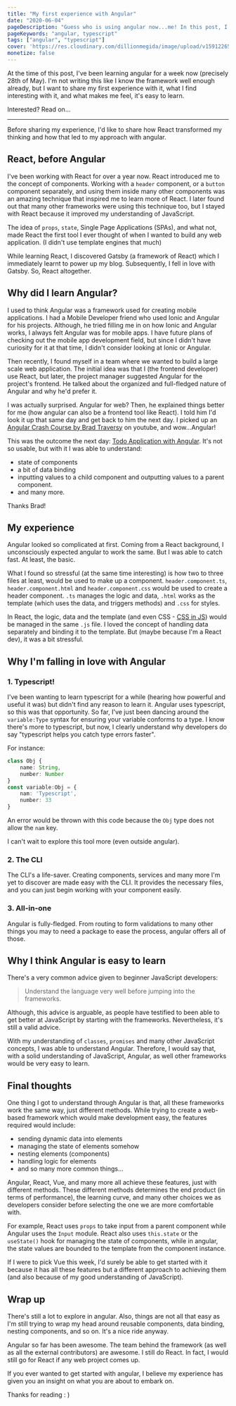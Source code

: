 ```yaml
---
title: "My first experience with Angular"
date: "2020-06-04"
pageDescription: "Guess who is using angular now...me! In this post, I share my first experience with it, why I think it's easy to learn and why I'd like to learn it more"
pageKeywords: "angular, typescript"
tags: ["angular", "typescript"]
cover: 'https://res.cloudinary.com/dillionmegida/image/upload/v1591226517/images/blogs_cover/angular-first-experience_tyisjp.png'
monetize: false
---
```


At the time of this post, I've been learning angular for a week now (precisely 28th of May). I'm not writing this like I know the framework well enough already, but I want to share my first experience with it, what I find interesting with it, and what makes me feel, it's easy to learn.

Interested? Read on...

-----

Before sharing my experience, I'd like to share how React transformed my thinking and how that led to my approach with angular.

## React, before Angular

I've been working with React for over a year now. React introduced me to the concept of components. Working with a `header` component, or a `button` component separately, and using them inside many other components was an amazing technique that inspired me to learn more of React. I later found out that many other frameworks were using this technique too, but I stayed with React because it improved my understanding of JavaScript.

The idea of `props`, `state`, Single Page Applications (SPAs), and what not, made React the first tool I ever thought of when I wanted to build any web application. (I didn't use template engines that much)

While learning React, I discovered Gatsby (a framework of React) which I immediately learnt to power up my blog. Subsequently, I fell in love with Gatsby. So, React altogether.

## Why did I learn Angular?

I used to think Angular was a framework used for creating mobile applications. I had a Mobile Developer friend who used Ionic and Angular for his projects. Although, he tried filling me in on how Ionic and Angular works, I always felt Angular was for mobile apps. I have future plans of checking out the mobile app development field, but since I didn't have curiosity for it at that time, I didn't consider looking at Ionic or Angular.

Then recently, I found myself in a team where we wanted to build a large scale web application. The initial idea was that I (the frontend developer) use React, but later, the project manager suggested Angular for the project's frontend. He talked about the organized and full-fledged nature of Angular and why he'd prefer it.

I was actually surprised. Angular for web? Then, he explained things better for me (how angular can also be a frontend tool like React). I told him I'd look it up that same day and get back to him the next day. I picked up an [Angular Crash Course by Brad Traversy](https://www.youtube.com/watch?v=Fdf5aTYRW0E) on youtube, and wow...Angular!

This was the outcome the next day: [Todo Application with Angular](http://deee-todo-angular.herokuapp.com/). It's not so usable, but with it I was able to understand:

- state of components
- a bit of data binding
- inputting values to a child component and outputting values to a parent component.
- and many more.

Thanks Brad!

## My experience

Angular looked so complicated at first. Coming from a React background, I unconsciously expected angular to work the same. But I was able to catch fast. At least, the basic.

What I found so stressful (at the same time interesting) is how two to three files at least, would be used to  make up a component. `header.component.ts`, `header.component.html` and `header.component.css` would be used to create a header component. `.ts` manages the logic and data, `.html` works as the template (which uses the data, and triggers methods) and `.css` for styles.

In React, the logic, data and the template (and even CSS - [CSS in JS](https://cssinjs.org/)) would be managed in the same `.js` file. I loved the concept of handling data separately and binding it to the template. But (maybe because I'm a React dev), it was a bit stressful.

## Why I'm falling in love with Angular

### 1. Typescript!

I've been wanting to learn typescript for a while (hearing how powerful and useful it was) but didn't find any reason to learn it. Angular uses typescript, so this was that opportunity. So far, I've just been dancing around the `variable:Type` syntax for ensuring your variable conforms to a type. I know there's more to typescript, but now, I clearly understand why developers do say "typescript helps you catch type errors faster".

For instance:

```ts
class Obj {
    name: String,
    number: Number
}
const variable:Obj = {
    nam: 'Typescript',
    number: 33
}
```

An error would be thrown with this code because the `Obj` type does not allow the `nam` key.

I can't wait to explore this tool more (even outside angular).

### 2. The CLI

The CLI's a life-saver. Creating components, services and many more I'm yet to discover are made easy with the CLI. It provides the necessary files, and you can just begin working with your component easily.

### 3. All-in-one

Angular is fully-fledged. From routing to form validations to many other things you may to need a package to ease the process, angular offers all of those.

## Why I think Angular is easy to learn

There's a very common advice given to beginner JavaScript developers:

> Understand the language very well before jumping into the frameworks.

Although, this advice is arguable, as people have testified to been able to get better at JavaScript by starting with the frameworks. Nevertheless, it's still a valid advice.

With my understanding of `classes`, `promises` and many other JavaScript concepts, I was able to understand Angular. Therefore, I would say that, with a solid understanding of JavaScript, Angular, as well other frameworks would be very easy to learn.

## Final thoughts

One thing I got to understand through Angular is that, all these frameworks work the same way, just different methods. While trying to create a web-based framework which would make development easy, the features required would include:

- sending dynamic data into elements
- managing the state of elements somehow
- nesting elements (components)
- handling logic for elements
- and so many more common things...

Angular, React, Vue, and many more all achieve these features, just with different methods. These different methods determines the end product (in terms of performance), the learning curve, and many other choices we as developers consider before selecting the one we are more comfortable with.

For example, React uses `props` to take input from a parent component while Angular uses the `Input` module. React also uses `this.state` or the `useState()` hook for managing the state of components, while in angular, the state values are bounded to the template from the component instance.

If I were to pick Vue this week, I'd surely be able to get started with it because it has all these features but a different approach to achieving them (and also because of my good understanding of JavaScript).

## Wrap up

There's still a lot to explore in angular. Also, things are not all that easy as I'm still trying to wrap my head around reusable components, data binding, nesting components, and so on. It's a nice ride anyway.

Angular so far has been awesome. The team behind the framework (as well as all the external contributors) are awesome. I still do React. In fact, I would still go for React if any web project comes up.

If you ever wanted to get started with angular, I believe my experience has given you an insight on what you are about to embark on.

Thanks for reading : )
